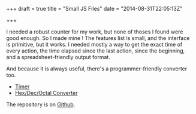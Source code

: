 +++
draft = true
title = "Small JS Files"
date = "2014-08-31T22:05:13Z"

+++

I needed a robust counter for my work, but none of thoses I found were good enough. So I made mine ! The features list is small, and the interface is primitive, but it works. I needed mostly a way to get the exact time of every action, the time elapsed since the last action, since the beginning, and a spreadsheet-friendly output format. 

And because it is always useful, there's a programmer-friendly converter too. 

 - [Timer](/projects/jscripts/chrono.html)
 - [Hex/Dec/Octal Converter](/projects/jscripts/converter.html)

The repository is on [Github](https://github.com/Blizarre/jscripts).
